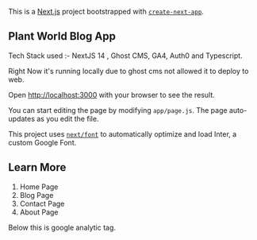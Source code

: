 This is a [Next.js](https://nextjs.org/) project bootstrapped with [`create-next-app`](https://github.com/vercel/next.js/tree/canary/packages/create-next-app).

## Plant World Blog App

Tech Stack used :- NextJS 14 , Ghost CMS, GA4, Auth0 and Typescript.

Right Now it's running locally due to ghost cms not allowed it to deploy to web.

Open [http://localhost:3000](http://localhost:3000) with your browser to see the result.

You can start editing the page by modifying `app/page.js`. The page auto-updates as you edit the file.

This project uses [`next/font`](https://nextjs.org/docs/basic-features/font-optimization) to automatically optimize and load Inter, a custom Google Font.

## Learn More
1) Home Page
2) Blog Page
3) Contact Page
4) About Page

Below this is google analytic tag.

<!-- Google tag (gtag.js) -->
<!-- <script async src="https://www.googletagmanager.com/gtag/js?id=G-3BQ6L4WSHE"></script>
<script>
  window.dataLayer = window.dataLayer || [];
  function gtag(){dataLayer.push(arguments);}
  gtag('js', new Date());

  gtag('config', 'G-3BQ6L4WSHE');
</script> -->


<!-- for delete cookies we need to create use action.js in which we have to delete and add cookies -->


<!-- NEXT_PUBLIC <-- is used in .env.local before declaring variable -->
